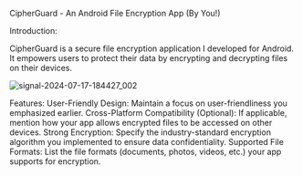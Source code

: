 CipherGuard - An Android File Encryption App (By You!)

Introduction:

CipherGuard is a secure file encryption application I developed for Android. It empowers users to protect their data by encrypting and decrypting files on their devices.

![signal-2024-07-17-184427_002](https://github.com/user-attachments/assets/d9a6c94a-cbe4-4481-8066-b1327d9dd8b5)

Features:
User-Friendly Design: Maintain a focus on user-friendliness you emphasized earlier.
Cross-Platform Compatibility (Optional): If applicable, mention how your app allows encrypted files to be accessed on other devices.
Strong Encryption: Specify the industry-standard encryption algorithm you implemented to ensure data confidentiality.
Supported File Formats: List the file formats (documents, photos, videos, etc.) your app supports for encryption.
